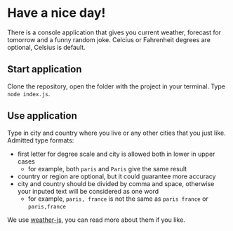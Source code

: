 # Have a nice day!

There is a console application that gives you current weather, forecast for tomorrow and a funny random joke. Celcius or Fahrenheit degrees are optional, Celsius is default.

## Start application
Clone the repository, open the folder with the project in your terminal.
Type `node index.js`.

## Use application
Type in city and country where you live or any other cities that you just like.
Admitted type formats:
+ first letter for degree scale and city is allowed both in lower in upper cases
  - for example, both `paris` and `Paris` give the same result
+ country or region are optional, but it could guarantee more accuracy 
+ city and country should be divided by comma and space, otherwise your inputed text will be considered as one word
  - for example, `paris, france` is not the same as `paris france` or `paris,france`

We use [weather-js](https://www.npmjs.com/package/weather-js), you can read more about them if you like.